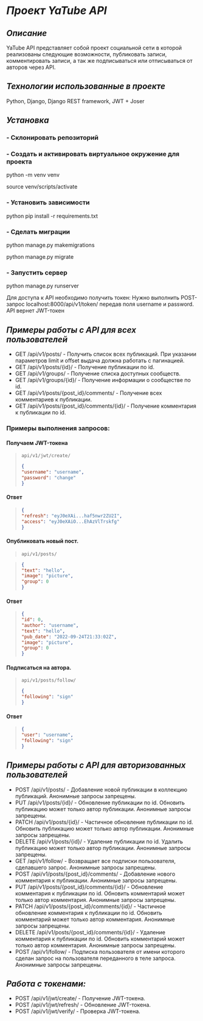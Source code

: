 # ***Проект YaTube API***
## ***Описание***
YaTube API представляет собой проект социальной сети в которой реализованы следующие возможности, публиковать записи, комментировать записи, а так же подписываться или отписываться от авторов через API.
## ***Технологии использованные в проекте***
Python, Django, Django REST framework, JWT + Joser
## ***Установка***

### - Склонировать репозиторий
### - Создать и активировать виртуальное окружение для проекта

python -m venv venv

source venv/scripts/activate

### - Установить зависимости
python pip install -r requirements.txt

### - Сделать миграции
python manage.py makemigrations

python manage.py migrate

### - Запустить сервер
python manage.py runserver

Для доступа к API необходимо получить токен: 
Нужно выполнить POST-запрос localhost:8000/api/v1/token/ передав поля username и password. API вернет JWT-токен

## ***Примеры работы с API для всех пользователей***
* GET /api/v1/posts/ - Получить список всех публикаций. При указании параметров limit и offset выдача должна работать с пагинацией. 
* GET /api/v1/posts/{id}/ - Получение публикации по id. 
* GET /api/v1/groups/ - Получение списка доступных сообществ. 
* GET /api/v1/groups/{id}/ - Получение информации о сообществе по id. 
* GET /api/v1/posts/{post_id}/comments/ - Получение всех комментариев к публикации. 
* GET /api/v1/posts/{post_id}/comments/{id}/ - Получение комментария к публикации по id. 

### Примеры выполнения запросов:
#### Получаем JWT-токена 
>```api/v1/jwt/create/```
>```json
>{
>"username": "username",
>"password": "change"
>}
>```
#### Ответ
>```json
>{
>"refresh": "eyJ0eXAi...haf5nwr2ZU2I",
>"access": "eyJ0eXAiO...EhAzVlTrskfg"
>}
>```

#### Опубликовать новый пост. 
>```api/v1/posts/```

>```json
>{
>"text": "hello",
>"image": "picture",
>"group": 0
>}
>```
#### Ответ
>```json
>{
>"id": 0,
>"author": "username",
>"text": "hello",
>"pub_date": "2022-09-24T21:33:02Z",
>"image": "picture",
>"group": 0
>}
>```
>
#### Подписаться на автора.
>```api/v1/posts/follow/```
>```json
>{
>"following": "sign"
>}
>```
#### Ответ
>```json
>{
>"user": "username",
>"following": "sign"
>}
>```

## ***Примеры работы с API для авторизованных пользователей***
* POST /api/v1/posts/ - Добавление новой публикации в коллекцию публикаций. Анонимные запросы запрещены.
* PUT /api/v1/posts/{id}/ - Обновление публикации по id. Обновить публикацию может только автор публикации. Анонимные запросы запрещены.
* PATCH /api/v1/posts/{id}/ - Частичное обновление публикации по id. Обновить публикацию может только автор публикации. Анонимные запросы запрещены.
* DELETE /api/v1/posts/{id}/ - Удаление публикации по id. Удалить публикацию может только автор публикации. Анонимные запросы запрещены.
* GET /api/v1/follow/ - Возвращает все подписки пользователя, сделавшего запрос. Анонимные запросы запрещены.
* POST /api/v1/posts/{post_id}/comments/ - Добавление нового комментария к публикации. Анонимные запросы запрещены.
* PUT /api/v1/posts/{post_id}/comments/{id}/ - Обновление комментария к публикации по id. Обновить комментарий может только автор комментария. Анонимные запросы запрещены.
* PATCH /api/v1/posts/{post_id}/comments/{id}/ - Частичное обновление комментария к публикации по id. Обновить комментарий может только автор комментария. Анонимные запросы запрещены.
* DELETE /api/v1/posts/{post_id}/comments/{id}/ - Удаление комментария к публикации по id. Обновить комментарий может только автор комментария. Анонимные запросы запрещены.
* POST /api/v1/follow/ - Подписка пользователя от имени которого сделан запрос на пользователя переданного в теле запроса. Анонимные запросы запрещены.

## ***Работа с токенами:***
* POST /api/v1/jwt/create/ - Получение JWT-токена.
* POST /api/v1/jwt/refresh/ - Обновление JWT-токена.
* POST /api/v1/jwt/verify/ - Проверка JWT-токена.
